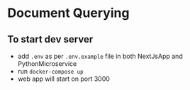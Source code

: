 # Document Querying
## To start dev server
* add <code>.env</code> as per <code>.env.example</code> file in both NextJsApp and PythonMicroservice  
* run <code>docker-compose up</code>
* web app will start on port 3000
